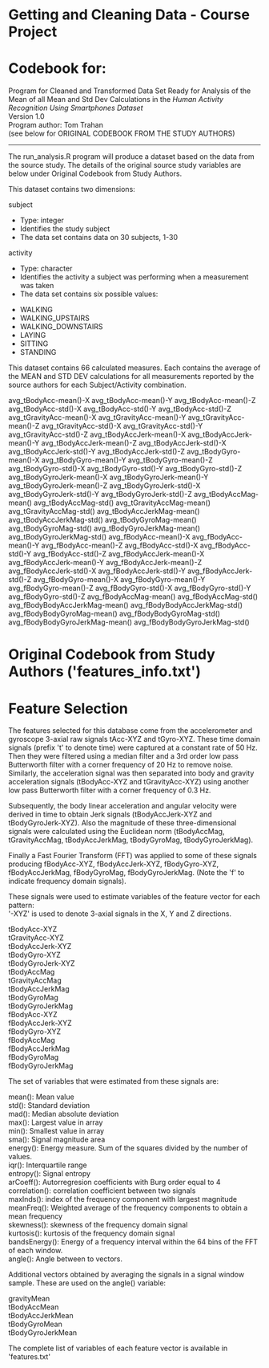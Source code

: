 Getting and Cleaning Data - Course Project
==================================================================
Codebook for:
==================================================================

Program for Cleaned and Transformed Data Set Ready for Analysis
of the Mean of all Mean and Std Dev Calculations in the *Human Activity Recognition Using Smartphones Dataset*  
Version 1.0  
Program author: Tom Trahan  
(see below for ORIGINAL CODEBOOK FROM THE STUDY AUTHORS)  

----------

The run_analysis.R program will produce a dataset based on the data from the source study.  The details of the original source study variables are below under Original Codebook from Study Authors.  

This dataset contains two dimensions:

subject  
  - Type: integer  
  - Identifies the study subject  
  - The data set contains data on 30 subjects, 1-30  

activity  
  - Type: character  
  - Identifies the activity a subject was performing when a measurement was taken  
  - The data set contains six possible values:  
   * WALKING  
   * WALKING_UPSTAIRS  
   * WALKING_DOWNSTAIRS  
   * LAYING  
   * SITTING    
   * STANDING    


This dataset contains 66 calculated measures.  Each contains the average of the MEAN and STD DEV calculations for all measurements reported by the source authors for each Subject/Activity combination.  

avg_tBodyAcc-mean()-X
avg_tBodyAcc-mean()-Y
avg_tBodyAcc-mean()-Z
avg_tBodyAcc-std()-X
avg_tBodyAcc-std()-Y
avg_tBodyAcc-std()-Z
avg_tGravityAcc-mean()-X
avg_tGravityAcc-mean()-Y
avg_tGravityAcc-mean()-Z
avg_tGravityAcc-std()-X
avg_tGravityAcc-std()-Y
avg_tGravityAcc-std()-Z
avg_tBodyAccJerk-mean()-X
avg_tBodyAccJerk-mean()-Y
avg_tBodyAccJerk-mean()-Z
avg_tBodyAccJerk-std()-X
avg_tBodyAccJerk-std()-Y
avg_tBodyAccJerk-std()-Z
avg_tBodyGyro-mean()-X
avg_tBodyGyro-mean()-Y
avg_tBodyGyro-mean()-Z
avg_tBodyGyro-std()-X
avg_tBodyGyro-std()-Y
avg_tBodyGyro-std()-Z
avg_tBodyGyroJerk-mean()-X
avg_tBodyGyroJerk-mean()-Y
avg_tBodyGyroJerk-mean()-Z
avg_tBodyGyroJerk-std()-X
avg_tBodyGyroJerk-std()-Y
avg_tBodyGyroJerk-std()-Z
avg_tBodyAccMag-mean()
avg_tBodyAccMag-std()
avg_tGravityAccMag-mean()
avg_tGravityAccMag-std()
avg_tBodyAccJerkMag-mean()
avg_tBodyAccJerkMag-std()
avg_tBodyGyroMag-mean()
avg_tBodyGyroMag-std()
avg_tBodyGyroJerkMag-mean()
avg_tBodyGyroJerkMag-std()
avg_fBodyAcc-mean()-X
avg_fBodyAcc-mean()-Y
avg_fBodyAcc-mean()-Z
avg_fBodyAcc-std()-X
avg_fBodyAcc-std()-Y
avg_fBodyAcc-std()-Z
avg_fBodyAccJerk-mean()-X
avg_fBodyAccJerk-mean()-Y
avg_fBodyAccJerk-mean()-Z
avg_fBodyAccJerk-std()-X
avg_fBodyAccJerk-std()-Y
avg_fBodyAccJerk-std()-Z
avg_fBodyGyro-mean()-X
avg_fBodyGyro-mean()-Y
avg_fBodyGyro-mean()-Z
avg_fBodyGyro-std()-X
avg_fBodyGyro-std()-Y
avg_fBodyGyro-std()-Z
avg_fBodyAccMag-mean()
avg_fBodyAccMag-std()
avg_fBodyBodyAccJerkMag-mean()
avg_fBodyBodyAccJerkMag-std()
avg_fBodyBodyGyroMag-mean()
avg_fBodyBodyGyroMag-std()
avg_fBodyBodyGyroJerkMag-mean()
avg_fBodyBodyGyroJerkMag-std()


Original Codebook from Study Authors ('features_info.txt')  
=================
Feature Selection 
=================

The features selected for this database come from the accelerometer and gyroscope 3-axial raw signals tAcc-XYZ and tGyro-XYZ. These time domain signals (prefix 't' to denote time) were captured at a constant rate of 50 Hz. Then they were filtered using a median filter and a 3rd order low pass Butterworth filter with a corner frequency of 20 Hz to remove noise. Similarly, the acceleration signal was then separated into body and gravity acceleration signals (tBodyAcc-XYZ and tGravityAcc-XYZ) using another low pass Butterworth filter with a corner frequency of 0.3 Hz. 

Subsequently, the body linear acceleration and angular velocity were derived in time to obtain Jerk signals (tBodyAccJerk-XYZ and tBodyGyroJerk-XYZ). Also the magnitude of these three-dimensional signals were calculated using the Euclidean norm (tBodyAccMag, tGravityAccMag, tBodyAccJerkMag, tBodyGyroMag, tBodyGyroJerkMag). 

Finally a Fast Fourier Transform (FFT) was applied to some of these signals producing fBodyAcc-XYZ, fBodyAccJerk-XYZ, fBodyGyro-XYZ, fBodyAccJerkMag, fBodyGyroMag, fBodyGyroJerkMag. (Note the 'f' to indicate frequency domain signals). 

These signals were used to estimate variables of the feature vector for each pattern:  
'-XYZ' is used to denote 3-axial signals in the X, Y and Z directions.

tBodyAcc-XYZ  
tGravityAcc-XYZ  
tBodyAccJerk-XYZ  
tBodyGyro-XYZ  
tBodyGyroJerk-XYZ  
tBodyAccMag  
tGravityAccMag  
tBodyAccJerkMag  
tBodyGyroMag  
tBodyGyroJerkMag  
fBodyAcc-XYZ  
fBodyAccJerk-XYZ  
fBodyGyro-XYZ  
fBodyAccMag  
fBodyAccJerkMag  
fBodyGyroMag  
fBodyGyroJerkMag  

The set of variables that were estimated from these signals are:  

mean(): Mean value  
std(): Standard deviation  
mad(): Median absolute deviation   
max(): Largest value in array  
min(): Smallest value in array  
sma(): Signal magnitude area  
energy(): Energy measure. Sum of the squares divided by the number of values.  
iqr(): Interquartile range  
entropy(): Signal entropy  
arCoeff(): Autorregresion coefficients with Burg order equal to 4  
correlation(): correlation coefficient between two signals  
maxInds(): index of the frequency component with largest magnitude  
meanFreq(): Weighted average of the frequency components to obtain a mean frequency  
skewness(): skewness of the frequency domain signal  
kurtosis(): kurtosis of the frequency domain signal  
bandsEnergy(): Energy of a frequency interval within the 64 bins of the FFT of each window.  
angle(): Angle between to vectors.  

Additional vectors obtained by averaging the signals in a signal window sample. These are used on the angle() variable:  

gravityMean  
tBodyAccMean  
tBodyAccJerkMean  
tBodyGyroMean  
tBodyGyroJerkMean  

The complete list of variables of each feature vector is available in 'features.txt'  
